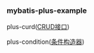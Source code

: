 ### mybatis-plus-example

plus-curd(<a href="https://github.com/haoxiaoyong1014/springboot-examples/blob/master/mybatis-plus-example/plus-curd/src/test/java/cn/haoxy/mybatis/plus/curd/SampleTest.java">CRUD接口</a>)
 
plus-condition(<a href="https://github.com/haoxiaoyong1014/springboot-examples/blob/master/mybatis-plus-example/plus-condition/src/test/java/cn/haoxy/mybatis/plus/condition/PlusConditionTest.java">条件构造器</a>)